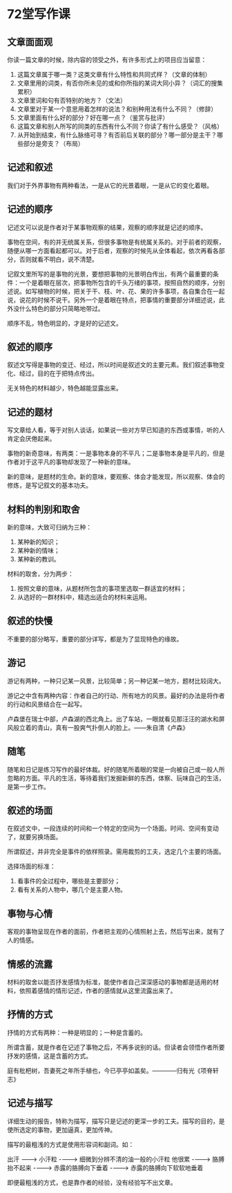 # 72堂写作课

## 文章面面观

你读一篇文章的时候，除内容的领受之外，有许多形式上的项目应当留意：

1. 这篇文章属于哪一类？这类文章有什么特性和共同式样？（文章的体制）
2. 文章里用的词类，有否你所未见的或和你所指的某词大同小异？（词汇的搜集累积）
3. 文章里词和句有否特别的地方？（文法）
4. 文章里对于某一个意思用着怎样的说法？和别种用法有什么不同？（修辞）
5. 文章里面有什么好的部分？好在哪一点？（鉴赏与批评）
6. 这篇文章和别人所写的同类的东西有什么不同？你读了有什么感受？（风格）
7. 从开始到结束，有什么脉络可寻？有否前后关联的部分？哪一部分是主干？哪些部分是旁支？（布局）

## 记述和叙述

我们对于外界事物有两种看法，一是从它的光景着眼，一是从它的变化着眼。

## 记述的顺序

记述文可以说是作者对于某事物观察的结果，观察的顺序就是记述的顺序。

事物在空间，有的并无统属关系，但很多事物是有统属关系的。对于前者的观察，随便从哪一方面看起都可以。对于后者，观察的时候先从全体看起，依次再看各部分，否则就看不明白，说不清楚。

记叙文里所写的是事物的光景，要想把事物的光景明白传出，有两个最重要的条件：一个是着眼在层次，把事物所包含的千头万绪的事项，按照自然的顺序，分别述说。如写植物的时候，把关于干、枝、叶、花、果的许多事项，各自集合在一起说，说花的时候不说干。另外一个是着眼在特点，把事情的重要部分详细述说，此外没什么特色的部分只简略地带过。

顺序不乱，特色明显的，才是好的记述文。

## 叙述的顺序

叙述文写得是事物的变迁、经过，所以时间是叙述文的主要元素。我们叙述事物变化、经过，目的在于把特点传出。

无关特色的材料越少，特色越能显露出来。

## 记述的题材

写文章给人看，等于对别人谈话，如果说一些对方早已知道的东西或事情，听的人肯定会厌倦起来。

事物的新奇意味，有两类：一是事物本身的不平凡；二是事物本身是平凡的，但是作者对于这平凡的事物却发现了一种新的意味。

新的意味，是题材的生命。新的意味，要观察、体会才能发现，所以观察、体会的修炼，是写记叙文的基本功夫。

## 材料的判别和取舍

新的意味，大致可归纳为三种：

1. 某种新的知识；
2. 某种新的情味；
3. 某种新的教训。

材料的取舍，分为两步：

1. 按照文章的意味，从题材所包含的事项里选取一群适宜的材料；
2. 从选好的一群材料中，精选出适合的材料来运用。

## 叙述的快慢

不重要的部分略写，重要的部分详写，都是为了显现特色的缘故。

## 游记

游记有两种，一种只记某一风景，比较简单；另一种记某一地方，题材比较阔大。

游记之中含有两种内容：作者自己的行动、所有地方的风景。最好的办法是将作者的行动和风景结合在一起写。

 卢森堡在瑞士中部，卢森湖的西北角上。出了车站，一眼就看见那汪汪的湖水和屏风般立着的青山，真有一股爽气扑倒人的脸上。——朱自清《卢森》

## 随笔

随笔和日记是练习写作的最好体裁。好的随笔所着眼的常是一向被自己或一般人所忽略的方面。平凡的生活，等待着我们发掘新鲜的东西，体察、玩味自己的生活，是第一步工作。

## 叙述的场面

在叙述文中，一段连续的时间和一个特定的空间为一个场面。时间、空间有变动了，就要另换场面。

所谓叙述，并非完全是事件的依样照录。需用裁剪的工夫，选定几个主要的场面。

选择场面的标准：

1. 看事件的全过程中，哪些是主要部分；
2. 看有关系的人物中，哪几个是主要人物。

## 事物与心情

客观的事物呈现在作者的面前，作者把主观的心情照射上去，然后写出来，就有了人的情感。

## 情感的流露

材料的取舍以能否抒发感情为标准，能使作者自己深深感动的事物都是适用的材料，依照着感情的情形记述，作者的感情就从这里流露出来了。

## 抒情的方式

抒情的方式有两种：一种是明显的；一种是含蓄的。

所谓含蓄，就是作者在记述了事物之后，不再多说别的话。但读者会领悟作者所要抒发的感情，这是含蓄的方式。

 庭有枇杷树，吾妻死之年所手植也，今已亭亭如盖矣。————归有光《项脊轩志》

## 记述与描写

详细生动的报告，特称为描写，描写只是记述的更深一步的工夫。描写的目的，是使所选定的事物，更加逼真，更加传神。

描写的最粗浅的方式是使用形容词和副词。如：

 出汗 ---> 小汗粒 ----> 细微到分辨不清的油一般的小汗粒
 他很累 ----> 胳膊抬不起来 ----> 赤露的胳膊向下垂着 ----> 赤露的胳膊向下软软地垂着

即便最粗浅的方式，也是靠作者的经验，没有经验写不出文章。













































